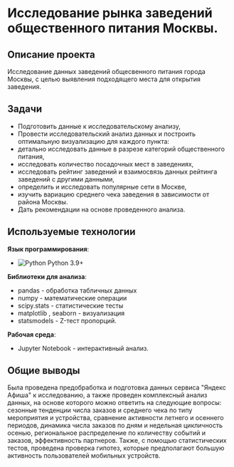 # Исследование рынка заведений общественного питания Москвы.

## Описание проекта
Исследование данных заведений общесвенного питания города Москвы, с целью выявления подходящего места для открытия заведения.

## Задачи 
- Подготовить данные к исследовательскому анализу, 
- Провести исследовательский анализ данных и построить оптимальную визуализацию для каждого пункта:
 - детально исследовать данные в разрезе категорий общественного питания,
 - исследовать количество посадочных мест в заведениях,
 - исследовать рейтинг заведений и взаимосвязь данных рейтинга заведений с другими данными,
 - определить и исследовать популярные сети в Москве,
 - изучить вариацию среднего чека заведения в зависимости от района Москвы.
- Дать рекомендации на основе проведенного анализа.


## Используемые технологии
**Язык программирования**:
- <img src="https://img.shields.io/badge/Python-3776AB?style=flat&logo=python&logoColor=white" alt="Python"> Python 3.9+
  
**Библиотеки для анализа**:
- pandas - обработка табличных данных
- numpy - математические операции
- scipy.stats - статистические тесты
- matplotlib , seaborn - визуализация
- statsmodels - Z-тест пропорций.

**Рабочая среда**:
- Jupyter Notebook - интерактивный анализ.

## Общие выводы
Была проведена предобработка и подготовка данных сервиса "Яндекс Афиша" к исследованию, а также проведен комплексный анализ данных, на основе которого можно ответить на следующие вопросы: сезонные тенденции числа заказов и среднего чека по типу мероприятия и устройства, сравнение активности летнего и осеннего периодов, динамика числа заказов по дням и недельная цикличность осенью, региональное распределение по количеству событий и заказов, эффективность партнеров. Также, с помощью статистических тестов, проведена проверка гипотез, которые предполагают большую активность пользователей мобильных устройств.  
